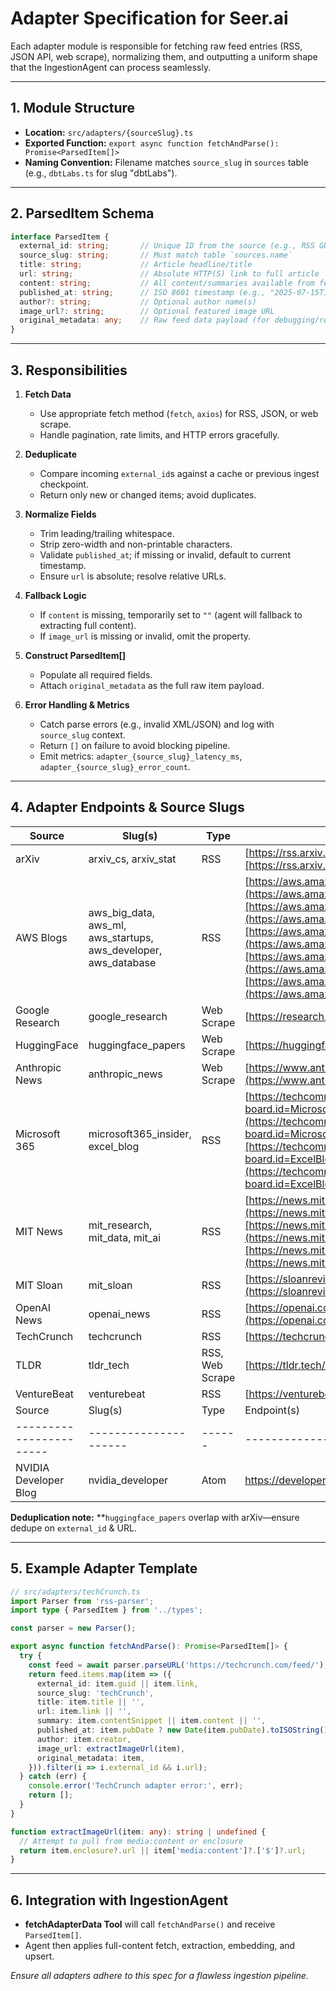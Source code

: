 # Adapter Specification for Seer.ai

Each adapter module is responsible for fetching raw feed entries (RSS, JSON API, web scrape), normalizing them, and outputting a uniform shape that the IngestionAgent can process seamlessly.

---

## 1. Module Structure

- **Location:** `src/adapters/{sourceSlug}.ts`
- **Exported Function:** `export async function fetchAndParse(): Promise<ParsedItem[]>`
- **Naming Convention:** Filename matches `source_slug` in `sources` table (e.g., `dbtLabs.ts` for slug "dbtLabs").

---

## 2. ParsedItem Schema

```ts
interface ParsedItem {
  external_id: string;       // Unique ID from the source (e.g., RSS GUID, API ID)
  source_slug: string;       // Must match table `sources.name`
  title: string;             // Article headline/title
  url: string;               // Absolute HTTP(S) link to full article
  content: string;           // All content/summaries available from feed
  published_at: string;      // ISO 8601 timestamp (e.g., "2025-07-15T13:45:00Z")
  author?: string;           // Optional author name(s)
  image_url?: string;        // Optional featured image URL
  original_metadata: any;    // Raw feed data payload (for debugging/replay)
}
```

---

## 3. Responsibilities

1. **Fetch Data**

   - Use appropriate fetch method (`fetch`, `axios`) for RSS, JSON, or web scrape.
   - Handle pagination, rate limits, and HTTP errors gracefully.

2. **Deduplicate**

   - Compare incoming `external_id`s against a cache or previous ingest checkpoint.
   - Return only new or changed items; avoid duplicates.

3. **Normalize Fields**

   - Trim leading/trailing whitespace.
   - Strip zero-width and non-printable characters.
   - Validate `published_at`; if missing or invalid, default to current timestamp.
   - Ensure `url` is absolute; resolve relative URLs.

4. **Fallback Logic**

   - If `content` is missing, temporarily set to `""` (agent will fallback to extracting full content).
   - If `image_url` is missing or invalid, omit the property.

5. **Construct ParsedItem[]**

   - Populate all required fields.
   - Attach `original_metadata` as the full raw item payload.

6. **Error Handling & Metrics**

   - Catch parse errors (e.g., invalid XML/JSON) and log with `source_slug` context.
   - Return `[]` on failure to avoid blocking pipeline.
   - Emit metrics: `adapter_{source_slug}_latency_ms`, `adapter_{source_slug}_error_count`.

---

## 4. Adapter Endpoints & Source Slugs

| Source          | Slug(s)                                                               | Type       | Endpoint(s)                                                                                                                                                                                                                                                                                                                                                                                                                                                                          |
| --------------- | --------------------------------------------------------------------- | ---------- | ------------------------------------------------------------------------------------------------------------------------------------------------------------------------------------------------------------------------------------------------------------------------------------------------------------------------------------------------------------------------------------------------------------------------------------------------------------------------------------ |
| arXiv           | arxiv\_cs, arxiv\_stat                                                | RSS        | [https://rss.arxiv.org/rss/cs](https://rss.arxiv.org/rss/cs)[https://rss.arxiv.org/rss/stat](https://rss.arxiv.org/rss/stat)                                                                                                                                                                                                                                                                                                                                                         |
| AWS Blogs       | aws\_big\_data, aws\_ml, aws\_startups, aws\_developer, aws\_database | RSS        | [https://aws.amazon.com/blogs/big-data/feed/](https://aws.amazon.com/blogs/big-data/feed/)[https://aws.amazon.com/blogs/machine-learning/feed/](https://aws.amazon.com/blogs/machine-learning/feed/)[https://aws.amazon.com/blogs/startups/feed/](https://aws.amazon.com/blogs/startups/feed/)[https://aws.amazon.com/blogs/developer/feed/](https://aws.amazon.com/blogs/developer/feed/)[https://aws.amazon.com/blogs/database/feed/](https://aws.amazon.com/blogs/database/feed/) |
| Google Research | google\_research                                                      | Web Scrape | [https://research.google/blog/](https://research.google/blog/)                                                                                                                                                                                                                                                                                                                                                                                                                       |
| HuggingFace     | huggingface\_papers                                                   | Web Scrape | [https://huggingface.co/papers](https://huggingface.co/papers)                                                                                                                                                                                                                                                                                                                                                                                                                       |
| Anthropic News  | anthropic\_news                                                       | Web Scrape | [https://www.anthropic.com/news](https://www.anthropic.com/news)                                                                                                                                                                                                                                                                                                                                                                                                                     |                                                                                                                                                                                                                                                                                    |
| Microsoft 365   | microsoft365\_insider, excel\_blog                      | RSS        | [https://techcommunity.microsoft.com/t5/s/gxcuf89792/rss/board?board.id=Microsoft365InsiderBlog](https://techcommunity.microsoft.com/t5/s/gxcuf89792/rss/board?board.id=Microsoft365InsiderBlog)[https://techcommunity.microsoft.com/t5/s/gxcuf89792/rss/board?board.id=ExcelBlog](https://techcommunity.microsoft.com/t5/s/gxcuf89792/rss/board?board.id=ExcelBlog)                 |
| MIT News        | mit\_research, mit\_data, mit\_ai                                     | RSS        | [https://news.mit.edu/rss/research](https://news.mit.edu/rss/research)[https://news.mit.edu/topic/mitdata-rss.xml](https://news.mit.edu/topic/mitdata-rss.xml)[https://news.mit.edu/topic/mitartificial-intelligence2-rss.xml](https://news.mit.edu/topic/mitartificial-intelligence2-rss.xml)                                                                                                                                                                                       |
| MIT Sloan       | mit\_sloan                                                            | RSS        | [https://sloanreview.mit.edu/feed/](https://sloanreview.mit.edu/feed/)                                                                                                                                                                                                                                                                                                                                                                                                               |
| OpenAI News     | openai\_news                                                          | RSS        | [https://openai.com/news/rss.xml](https://openai.com/news/rss.xml)                                                                                                                                                                                                                                                                                                                                                                                                                   |
| TechCrunch      | techcrunch                                                            | RSS        | [https://techcrunch.com/feed/](https://techcrunch.com/feed/)                                                                                                                                                                                                                                                                                                                                                                                                                         |
| TLDR            | tldr\_tech                                                            | RSS, Web Scrape        | [https://tldr.tech/api/rss/tech](https://tldr.tech/api/rss/tech)                                                                                                                                                                                                                                                                                                                                                                                                                     |
| VentureBeat     | venturebeat                                                           | RSS        | [https://venturebeat.com/feed/](https://venturebeat.com/feed/)                                                                                                                                                                                                                                                                                                                                                                                                                       |
| Source                | Slug(s)             | Type | Endpoint(s)                                   |
|-----------------------|---------------------|------|-----------------------------------------------|
| NVIDIA Developer Blog | nvidia_developer    | Atom | https://developer.nvidia.com/blog/feed        |

**Deduplication note:** \*\*`huggingface_papers` overlap with arXiv—ensure dedupe on `external_id` & URL.



---

## 5. Example Adapter Template

```ts
// src/adapters/techCrunch.ts
import Parser from 'rss-parser';
import type { ParsedItem } from '../types';

const parser = new Parser();

export async function fetchAndParse(): Promise<ParsedItem[]> {
  try {
    const feed = await parser.parseURL('https://techcrunch.com/feed/');
    return feed.items.map(item => ({
      external_id: item.guid || item.link,
      source_slug: 'techCrunch',
      title: item.title || '',
      url: item.link || '',
      summary: item.contentSnippet || item.content || '',
      published_at: item.pubDate ? new Date(item.pubDate).toISOString() : new Date().toISOString(),
      author: item.creator,
      image_url: extractImageUrl(item),
      original_metadata: item,
    })).filter(i => i.external_id && i.url);
  } catch (err) {
    console.error('TechCrunch adapter error:', err);
    return [];
  }
}

function extractImageUrl(item: any): string | undefined {
  // Attempt to pull from media:content or enclosure
  return item.enclosure?.url || item['media:content']?.['$']?.url;
}
```

---

## 6. Integration with IngestionAgent

- **fetchAdapterData Tool** will call `fetchAndParse()` and receive `ParsedItem[]`.
- Agent then applies full-content fetch, extraction, embedding, and upsert.

*Ensure all adapters adhere to this spec for a flawless ingestion pipeline.*

